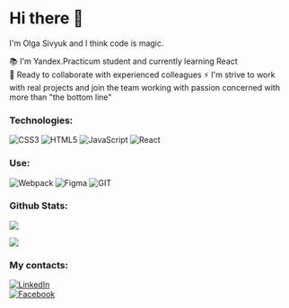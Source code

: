 <h1>Hi there 👋</h1>
<!-- <img src="./img/wave.gif" width="25px"> -->
I'm Olga Sivyuk and I think code is magic.   

📚 I'm Yandex.Practicum student and currently learning React  
🤝 Ready to collaborate with experienced colleagues
⚡ I'm strive to work with real projects and join the team working with passion concerned with more than "the bottom line"   

### Technologies:

![CSS3](https://img.shields.io/badge/css3-%231572B6.svg?style=for-the-badge&logo=css3&logoColor=white) ![HTML5](https://img.shields.io/badge/html5-%23E34F26.svg?style=for-the-badge&logo=html5&logoColor=white) ![JavaScript](https://img.shields.io/badge/javascript-%23323330.svg?style=for-the-badge&logo=javascript&logoColor=%23F7DF1E) ![React](https://img.shields.io/badge/-React-141130?style=for-the-badge&logo=React)

### Use:  

![Webpack](https://img.shields.io/badge/webpack-%238DD6F9.svg?style=for-the-badge&logo=webpack&logoColor=black) ![Figma](https://img.shields.io/badge/figma-%23F24E1E.svg?style=for-the-badge&logo=figma&logoColor=white) ![GIT](https://img.shields.io/badge/-Git-141130?style=for-the-badge&logo=GIT&logoColor=FFFFFF)

### Github Stats:

![](https://github-readme-stats.vercel.app/api?username=OlgaSivyuk&&hide_border=true&include_all_commits=false&count_private=true)<br/>
<!-- ![](https://github-readme-streak-stats.herokuapp.com/?user=OlgaSivyuk&theme=buefy&hide_border=true)<br/> -->
![](https://github-readme-stats.vercel.app/api/top-langs/?username=OlgaSivyuk&hide_border=true&include_all_commits=false&count_private=true&layout=compact)


<!-- ### ✍️Random Dev Quote
![](https://quotes-github-readme.vercel.app/api?type=horizontal&theme=buefy&hide_border=true)      -->



### My contacts:

[![LinkedIn](https://img.shields.io/badge/LinkedIn-%230077B5.svg?logo=linkedin&logoColor=white)](https://www.linkedin.com/in/olga-sivyuk)  
[![Facebook](https://img.shields.io/badge/Facebook-%231877F2.svg?logo=Facebook&logoColor=white)](https://www.facebook.com/olga.sivyuk)  

